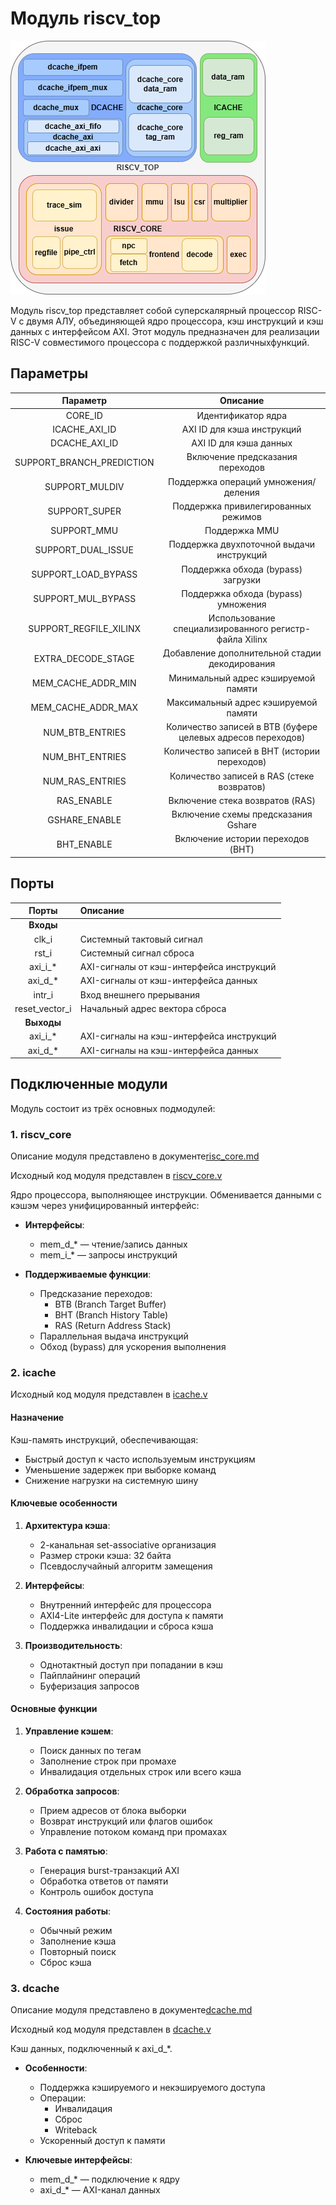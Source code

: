 # Модуль riscv_top

![](../imgs/riscv_top.png)

Модуль riscv_top представляет собой суперскалярный процессор RISC-V с двумя АЛУ, объединяющей ядро процессора, кэш инструкций и кэш данных с интерфейсом AXI. Этот модуль предназначен для реализации RISC-V совместимого процессора с поддержкой различныхфункций.

## Параметры

| Параметр                  | Описание |
|:-------------------------:|:--------:|
| CORE_ID                   | Идентификатор ядра |
| ICACHE_AXI_ID             | AXI ID для кэша инструкций |
| DCACHE_AXI_ID             | AXI ID для кэша данных |
| SUPPORT_BRANCH_PREDICTION | Включение предсказания переходов |
| SUPPORT_MULDIV            | Поддержка операций умножения/деления |
| SUPPORT_SUPER             | Поддержка привилегированных режимов |
| SUPPORT_MMU               | Поддержка MMU |
| SUPPORT_DUAL_ISSUE        | Поддержка двухпоточной выдачи инструкций |
| SUPPORT_LOAD_BYPASS       | Поддержка обхода (bypass) загрузки |
| SUPPORT_MUL_BYPASS        | Поддержка обхода (bypass) умножения |
| SUPPORT_REGFILE_XILINX    | Использование специализированного регистр-файла Xilinx |
| EXTRA_DECODE_STAGE        | Добавление дополнительной стадии декодирования |
| MEM_CACHE_ADDR_MIN        | Минимальный адрес кэшируемой памяти |
| MEM_CACHE_ADDR_MAX        | Максимальный адрес кэшируемой памяти |
| NUM_BTB_ENTRIES           | Количество записей в BTB (буфере целевых адресов переходов) |
| NUM_BHT_ENTRIES           | Количество записей в BHT (истории переходов) |
| NUM_RAS_ENTRIES           | Количество записей в RAS (стеке возвратов) |
| RAS_ENABLE                | Включение стека возвратов (RAS) |
| GSHARE_ENABLE             | Включение схемы предсказания Gshare |
| BHT_ENABLE                | Включение истории переходов (BHT) |

## Порты

| **Порты**                 | **Описание** |
|:-------------------------:|:------------|
| **Входы**                 | |
| clk_i                     | Системный тактовый сигнал |
| rst_i                     | Системный сигнал сброса |
| axi_i_*                   | AXI-сигналы от кэш-интерфейса инструкций |
| axi_d_*                   | AXI-сигналы от кэш-интерфейса данных |
| intr_i                    | Вход внешнего прерывания |
| reset_vector_i            | Начальный адрес вектора сброса |
| **Выходы**                | |
| axi_i_*                   | AXI-сигналы на кэш-интерфейса инструкций |
| axi_d_*                   | AXI-сигналы на кэш-интерфейса данных |

## Подключенные модули

Модуль состоит из трёх основных подмодулей:

### 1. riscv_core

Описание модуля представлено в документе[risc_core.md](/description/riscv_core.md)

Исходный код модуля представлен в [riscv_core.v](/src/core/riscv_core.v)

Ядро процессора, выполняющее инструкции. Обменивается данными с кэшэм через унифицированный интерфейс:

- **Интерфейсы**:
  - mem_d_* — чтение/запись данных
  - mem_i_* — запросы инструкций

- **Поддерживаемые функции**:
  - Предсказание переходов:
    - BTB (Branch Target Buffer)
    - BHT (Branch History Table)
    - RAS (Return Address Stack)
  - Параллельная выдача инструкций
  - Обход (bypass) для ускорения выполнения

### 2. icache

Исходный код модуля представлен в [icache.v](/src/icache/icache.v)

#### Назначение

Кэш-память инструкций, обеспечивающая:
- Быстрый доступ к часто используемым инструкциям
- Уменьшение задержек при выборке команд
- Снижение нагрузки на системную шину

#### Ключевые особенности

1. **Архитектура кэша**:
   - 2-канальная set-associative организация
   - Размер строки кэша: 32 байта
   - Псевдослучайный алгоритм замещения

2. **Интерфейсы**:
   - Внутренний интерфейс для процессора
   - AXI4-Lite интерфейс для доступа к памяти
   - Поддержка инвалидации и сброса кэша

3. **Производительность**:
   - Однотактный доступ при попадании в кэш
   - Пайплайнинг операций
   - Буферизация запросов

#### Основные функции

1. **Управление кэшем**:
   - Поиск данных по тегам
   - Заполнение строк при промахе
   - Инвалидация отдельных строк или всего кэша

2. **Обработка запросов**:
   - Прием адресов от блока выборки
   - Возврат инструкций или флагов ошибок
   - Управление потоком команд при промахах

3. **Работа с памятью**:
   - Генерация burst-транзакций AXI
   - Обработка ответов от памяти
   - Контроль ошибок доступа

4. **Состояния работы**:
   - Обычный режим
   - Заполнение кэша
   - Повторный поиск
   - Сброс кэша

### 3. dcache

Описание модуля представлено в документе[dcache.md](/description/dcache.md)

Исходный код модуля представлен в [dcache.v](/src/dcache/dcache.v)

Кэш данных, подключенный к axi_d_*.

- **Особенности**:
  - Поддержка кэшируемого и некэшируемого доступа
  - Операции:
    - Инвалидация
    - Сброс
    - Writeback
  - Ускоренный доступ к памяти

- **Ключевые интерфейсы**:
  - mem_d_* — подключение к ядру
  - axi_d_* — AXI-канал данных
